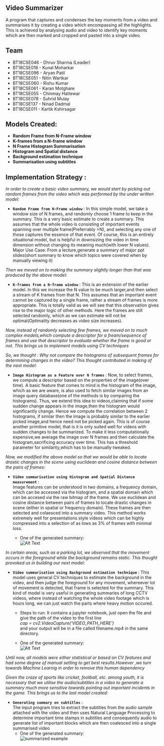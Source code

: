 ## Video Summarizer
A program that captures and condenses the key moments from a video and summarises it by creating a video which encompassing all the highlights. This is achieved by analysing audio and video to identify key moments which are then marked and cropped and pasted into a single video.

## Team
+ BT18CSE046 - Dhruv Sharma (Leader)<br/>
+ BT18CSE018 - Kunal Moharkar<br/>
+ BT18CSE096 - Aryan Patil<br/>
+ BT18CSE051 - Nitin Wartkar<br/>
+ BT18CSE060 - Rishu Kumar<br/>
+ BT18CSE061 - Karan Motghare<br/>
+ BT18CSE055 - Chinmay Hattewar<br/>
+ BT18CSE078 - Suhrid Mulay<br/>
+ BT18CSE137 - Ninad Dadmal<br/>
+ BT18CSE011 - Kartik Kshirsagar


## Models Created:
+ **Random Frame from N-Frame window**
+ **K-frames from a N-frame window**
+ **N Frame Histogram Summarisation**
+ **Histogram and Spatial distance**
+ **Background estimation technique**
+ **Summarisation using subtitles**


## Implementation Strategy :

*In order to create a basic video summary, we would start by picking out random frames from the video which was performed by the under written model:*

+ **`Random Frame from N-Frame window`** :
In this simple model, we take a window size of N frames, and randomly choose 1 frame to keep in the summary. This is a very basic estimate to create a summary. This assumes that the whole video is consisting of important events spanning over multiple frame(Preferrably >N), and selecting any one of those captures the essence of that event. Of course, this is an entirely situational model, but is helpful in downsizing the video in time dimension without changing its meaning much(with lower N values). Major Use Case: From a lecture,generate a summary of major ppt slides(short summary to know which topics were covered when by manually viewing it)

*Then we moved on to making the summary slightly longer than that was produced by the above model:*

+ **`K-frames from a N-frame window`** :
This is an extension of the earlier model. In this we increase the N value to be much larger,and then select a stream of K frames from that N. This assumes that an important event cannot be captured by a single frame, rather a stream of frames is more appropriate. This is totally valid as we will see that this observation gives rise to the major logic of other methods. Here the frames are still selected randomly, which as we can estimate will not be optimal(Optimality decreases as video size increases).

*Now, instead of randomly selecting few frames, we moved on to much complex models,which compute a descriptor for a fream/sequence of frames and use that descriptor to evaluate whether the frame is good or not. This brings us to implement models using CV techniques*

*So, we thought : Why not compare the histograms of subsequent frames for determining changes in the video? This thought contributed in making of the next model:*

+ **`Image Histogram as a Feature over N frames`** :
Now, to select frames, we compute a descriptor based on the properties of the image(over time). A basic feature that comes to mind is the histogram of the image, which as we are aware, is also used to fetch similar images from an image query database(one of the methods is by comparing the histograms). Thus, we extend this idea to videos,claiming that if some sudden change appears in the image,then the histogram would significantly change. Hence we compute the correlation between 2 histograms, if similar then the image is probably similar to the earlier picked image,and hence need not be picked again. This is of course another primitive model, that is it is only suited well for videos with sudden changes to be summarized. To make it less computationally expensive,we average the image over N frames and then calculate the histogram,sacrificing accuracy over time. This has a threshold parameter for similarity,which has to be manually tweaked.

*Now, we modified the above model so that we would be able to locate drastic changes in the scene using euclidean and cosine distance between the pairs of frames:*

+ **`Video summarisation using Histogram and Spatial Distance measurement`** :  
Image features can be understood in two domains, a frequency domain, which can be accessed via the histogram, and a spatial domain which can be accesed via the raw bitmap of the frame. We use euclidean and cosine distance between pairs of frames to locate drastic changes in scene (either in spatial or frequency domain). These frames are then selected and colaesced into a summary video. This method works extremely well for presentations style videos which can be highly compressed into a selection of as lows as 3% of frames with minimal loss.

  + One of the generated summary:\
    ![Alt Text](./videoGifs/vidsum.gif)

*In certain areas, such as a parking lot, we observed that the movement occurs in the foreground while the background remains static. This thought provoked us in building our next model:*

+ **`Video summarisation using Background estimation technique`** :
This model uses general CV techniques to estimate the background in the video, and then judge the foreground for any movement, whereever lot of movement is detected, that frame is selected for the summary. This kind of model is very useful in generating summaries of long CCTV videos, where instead of watching the whole video footage which is hours long, we can just watch the parts where heavy motion occured.

  + Steps to run:
    It contains a jupyter notebook, just open the file and give the path of the video to the first line<br/> 
    *cap = cv2.VideoCapture('VIDEO_PATH_HERE')*\
    and your output will be in a file called filename.mp4 in the same directory.

  + One of the generated summary:\
    ![Alt Text](./videoGifs/filename.gif)
    

*Until now, all models were either statistical or based on CV features and had some degree of manual setting to get best results.However ,we turn towards Machine Learnig in order to remove this human dependency*

*Given the craze of sports like cricket, football, etc. among youth, it is necessary that we utilise the audio/subtitles in a video to generate a summary much more sensitive towards pointing out important incidents in the game. This brings us to the last model created:*

+ **`Generating summary on subtitles`** :  
The input program tries to extract the subtitles from the audio sample attached with the video and then uses Natural Language Processing to determine important time stamps in subtitles and consequently audio to generate list of important blocks which are then coalesced into a single summarised video
  + One of the generated summary: \
    ![summarized example](./videoGifs/1.gif)
